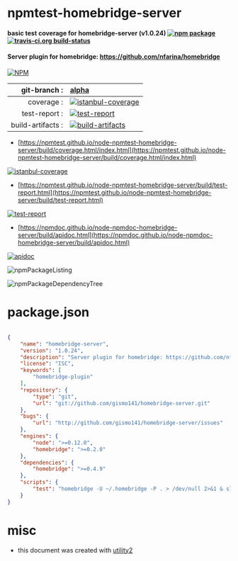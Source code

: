 # npmtest-homebridge-server

#### basic test coverage for  homebridge-server (v1.0.24)  [![npm package](https://img.shields.io/npm/v/npmtest-homebridge-server.svg?style=flat-square)](https://www.npmjs.org/package/npmtest-homebridge-server) [![travis-ci.org build-status](https://api.travis-ci.org/npmtest/node-npmtest-homebridge-server.svg)](https://travis-ci.org/npmtest/node-npmtest-homebridge-server)

#### Server plugin for homebridge: https://github.com/nfarina/homebridge

[![NPM](https://nodei.co/npm/homebridge-server.png?downloads=true&downloadRank=true&stars=true)](https://www.npmjs.com/package/homebridge-server)

| git-branch : | [alpha](https://github.com/npmtest/node-npmtest-homebridge-server/tree/alpha)|
|--:|:--|
| coverage : | [![istanbul-coverage](https://npmtest.github.io/node-npmtest-homebridge-server/build/coverage.badge.svg)](https://npmtest.github.io/node-npmtest-homebridge-server/build/coverage.html/index.html)|
| test-report : | [![test-report](https://npmtest.github.io/node-npmtest-homebridge-server/build/test-report.badge.svg)](https://npmtest.github.io/node-npmtest-homebridge-server/build/test-report.html)|
| build-artifacts : | [![build-artifacts](https://npmtest.github.io/node-npmtest-homebridge-server/glyphicons_144_folder_open.png)](https://github.com/npmtest/node-npmtest-homebridge-server/tree/gh-pages/build)|

- [https://npmtest.github.io/node-npmtest-homebridge-server/build/coverage.html/index.html](https://npmtest.github.io/node-npmtest-homebridge-server/build/coverage.html/index.html)

[![istanbul-coverage](https://npmtest.github.io/node-npmtest-homebridge-server/build/screenCapture.buildCi.browser.%252Ftmp%252Fbuild%252Fcoverage.lib.html.png)](https://npmtest.github.io/node-npmtest-homebridge-server/build/coverage.html/index.html)

- [https://npmtest.github.io/node-npmtest-homebridge-server/build/test-report.html](https://npmtest.github.io/node-npmtest-homebridge-server/build/test-report.html)

[![test-report](https://npmtest.github.io/node-npmtest-homebridge-server/build/screenCapture.buildCi.browser.%252Ftmp%252Fbuild%252Ftest-report.html.png)](https://npmtest.github.io/node-npmtest-homebridge-server/build/test-report.html)

- [https://npmdoc.github.io/node-npmdoc-homebridge-server/build/apidoc.html](https://npmdoc.github.io/node-npmdoc-homebridge-server/build/apidoc.html)

[![apidoc](https://npmdoc.github.io/node-npmdoc-homebridge-server/build/screenCapture.buildCi.browser.%252Ftmp%252Fbuild%252Fapidoc.html.png)](https://npmdoc.github.io/node-npmdoc-homebridge-server/build/apidoc.html)

![npmPackageListing](https://npmtest.github.io/node-npmtest-homebridge-server/build/screenCapture.npmPackageListing.svg)

![npmPackageDependencyTree](https://npmtest.github.io/node-npmtest-homebridge-server/build/screenCapture.npmPackageDependencyTree.svg)



# package.json

```json

{
    "name": "homebridge-server",
    "version": "1.0.24",
    "description": "Server plugin for homebridge: https://github.com/nfarina/homebridge",
    "license": "ISC",
    "keywords": [
        "homebridge-plugin"
    ],
    "repository": {
        "type": "git",
        "url": "git://github.com/gismo141/homebridge-server.git"
    },
    "bugs": {
        "url": "http://github.com/gismo141/homebridge-server/issues"
    },
    "engines": {
        "node": ">=0.12.0",
        "homebridge": ">=0.2.0"
    },
    "dependencies": {
        "homebridge": ">=0.4.9"
    },
    "scripts": {
        "test": "homebridge -U ~/.homebridge -P . > /dev/null 2>&1 & sleep 10; ( curl -Is http://127.0.0.1:8765/remove | head -1 ); kill $!"
    }
}
```



# misc
- this document was created with [utility2](https://github.com/kaizhu256/node-utility2)
